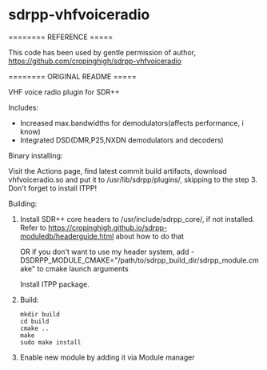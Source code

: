 # sdrpp-vhfvoiceradio

======== REFERENCE =====

This code has been used by gentle permission of author, https://github.com/cropinghigh/sdrpp-vhfvoiceradio 

======== ORIGINAL README =====

VHF voice radio  plugin for SDR++

Includes:
- Increased max.bandwidths for demodulators(affects performance, i know)
- Integrated DSD(DMR,P25,NXDN demodulators and decoders)

Binary installing:

Visit the Actions page, find latest commit build artifacts, download vhfvoiceradio.so and put it to /usr/lib/sdrpp/plugins/, skipping to the step 3. Don't forget to install ITPP!

Building:

  1.  Install SDR++ core headers to /usr/include/sdrpp_core/, if not installed. Refer to https://cropinghigh.github.io/sdrpp-moduledb/headerguide.html about how to do that

      OR if you don't want to use my header system, add -DSDRPP_MODULE_CMAKE="/path/to/sdrpp_build_dir/sdrpp_module.cmake" to cmake launch arguments

      Install ITPP package.

  2.  Build:

          mkdir build
          cd build
          cmake ..
          make
          sudo make install

  3.  Enable new module by adding it via Module manager
